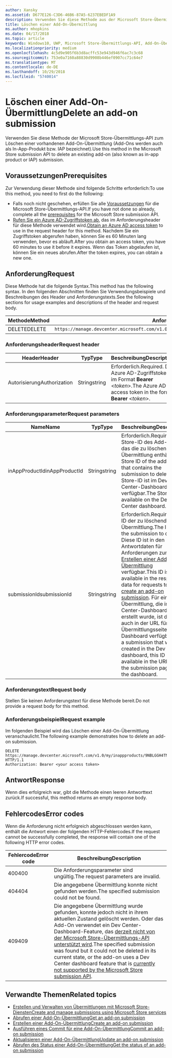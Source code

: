 ```yaml
---
author: Xansky
ms.assetid: D677E126-C3D6-46B6-87A5-6237EBEDF1A9
description: Verwenden Sie diese Methode aus der Microsoft Store-Übermittlungs-API zum Löschen einer vorhandenen Add-On-Übermittlung.
title: Löschen einer Add-On-Übermittlung
ms.author: mhopkins
ms.date: 04/17/2018
ms.topic: article
keywords: Windows10, UWP, Microsoft Store-Übermittlungs-API, Add-On-Übermittlung, löschen, In-App-Produkt, IAP
ms.localizationpriority: medium
ms.openlocfilehash: 4c5d9e905f6b3d8acffc53e943d946f6ac7c3c68
ms.sourcegitcommit: 753e0a7160a88830d9908b446ef0907cc71c64e7
ms.translationtype: MT
ms.contentlocale: de-DE
ms.lasthandoff: 10/29/2018
ms.locfileid: "5740014"
---
```

# <a name="delete-an-add-on-submission"></a><span data-ttu-id="fbcbf-104">Löschen einer Add-On-Übermittlung</span><span class="sxs-lookup"><span data-stu-id="fbcbf-104">Delete an add-on submission</span></span>

<span data-ttu-id="fbcbf-105">Verwenden Sie diese Methode der Microsoft Store-Übermittlungs-API zum Löschen einer vorhandenen Add-On-Übermittlung (Add-Ons werden auch als In-App-Produkt bzw. IAP bezeichnet).</span><span class="sxs-lookup"><span data-stu-id="fbcbf-105">Use this method in the Microsoft Store submission API to delete an existing add-on (also known as in-app product or IAP) submission.</span></span>

## <a name="prerequisites"></a><span data-ttu-id="fbcbf-106">Voraussetzungen</span><span class="sxs-lookup"><span data-stu-id="fbcbf-106">Prerequisites</span></span>

<span data-ttu-id="fbcbf-107">Zur Verwendung dieser Methode sind folgende Schritte erforderlich:</span><span class="sxs-lookup"><span data-stu-id="fbcbf-107">To use this method, you need to first do the following:</span></span>

* <span data-ttu-id="fbcbf-108">Falls noch nicht geschehen, erfüllen Sie alle [Voraussetzungen](create-and-manage-submissions-using-windows-store-services.md#prerequisites) für die Microsoft Store-Übermittlungs-API.</span><span class="sxs-lookup"><span data-stu-id="fbcbf-108">If you have not done so already, complete all the [prerequisites](create-and-manage-submissions-using-windows-store-services.md#prerequisites) for the Microsoft Store submission API.</span></span>
* <span data-ttu-id="fbcbf-109">[Rufen Sie ein Azure AD-Zugriffstoken ab](create-and-manage-submissions-using-windows-store-services.md#obtain-an-azure-ad-access-token), das im Anforderungsheader für diese Methode verwendet wird.</span><span class="sxs-lookup"><span data-stu-id="fbcbf-109">[Obtain an Azure AD access token](create-and-manage-submissions-using-windows-store-services.md#obtain-an-azure-ad-access-token) to use in the request header for this method.</span></span> <span data-ttu-id="fbcbf-110">Nachdem Sie ein Zugriffstoken abgerufen haben, können Sie es 60 Minuten lang verwenden, bevor es abläuft.</span><span class="sxs-lookup"><span data-stu-id="fbcbf-110">After you obtain an access token, you have 60 minutes to use it before it expires.</span></span> <span data-ttu-id="fbcbf-111">Wenn das Token abgelaufen ist, können Sie ein neues abrufen.</span><span class="sxs-lookup"><span data-stu-id="fbcbf-111">After the token expires, you can obtain a new one.</span></span>

## <a name="request"></a><span data-ttu-id="fbcbf-112">Anforderung</span><span class="sxs-lookup"><span data-stu-id="fbcbf-112">Request</span></span>

<span data-ttu-id="fbcbf-113">Diese Methode hat die folgende Syntax.</span><span class="sxs-lookup"><span data-stu-id="fbcbf-113">This method has the following syntax.</span></span> <span data-ttu-id="fbcbf-114">In den folgenden Abschnitten finden Sie Verwendungsbeispiele und Beschreibungen des Header und Anforderungstexts.</span><span class="sxs-lookup"><span data-stu-id="fbcbf-114">See the following sections for usage examples and descriptions of the header and request body.</span></span>

| <span data-ttu-id="fbcbf-115">Methode</span><span class="sxs-lookup"><span data-stu-id="fbcbf-115">Method</span></span> | <span data-ttu-id="fbcbf-116">Anforderungs-URI</span><span class="sxs-lookup"><span data-stu-id="fbcbf-116">Request URI</span></span>                                                      |
|--------|------------------------------------------------------------------|
| <span data-ttu-id="fbcbf-117">DELETE</span><span class="sxs-lookup"><span data-stu-id="fbcbf-117">DELETE</span></span>    | ```https://manage.devcenter.microsoft.com/v1.0/my/inappproducts/{inAppProductId}/submissions/{submissionId}``` |


### <a name="request-header"></a><span data-ttu-id="fbcbf-118">Anforderungsheader</span><span class="sxs-lookup"><span data-stu-id="fbcbf-118">Request header</span></span>

| <span data-ttu-id="fbcbf-119">Header</span><span class="sxs-lookup"><span data-stu-id="fbcbf-119">Header</span></span>        | <span data-ttu-id="fbcbf-120">Typ</span><span class="sxs-lookup"><span data-stu-id="fbcbf-120">Type</span></span>   | <span data-ttu-id="fbcbf-121">Beschreibung</span><span class="sxs-lookup"><span data-stu-id="fbcbf-121">Description</span></span>                                                                 |
|---------------|--------|-----------------------------------------------------------------------------|
| <span data-ttu-id="fbcbf-122">Autorisierung</span><span class="sxs-lookup"><span data-stu-id="fbcbf-122">Authorization</span></span> | <span data-ttu-id="fbcbf-123">String</span><span class="sxs-lookup"><span data-stu-id="fbcbf-123">string</span></span> | <span data-ttu-id="fbcbf-124">Erforderlich.</span><span class="sxs-lookup"><span data-stu-id="fbcbf-124">Required.</span></span> <span data-ttu-id="fbcbf-125">Das Azure AD-Zugriffstoken im Format **Bearer** &lt;*token*&gt;.</span><span class="sxs-lookup"><span data-stu-id="fbcbf-125">The Azure AD access token in the form **Bearer** &lt;*token*&gt;.</span></span> |


### <a name="request-parameters"></a><span data-ttu-id="fbcbf-126">Anforderungsparameter</span><span class="sxs-lookup"><span data-stu-id="fbcbf-126">Request parameters</span></span>

| <span data-ttu-id="fbcbf-127">Name</span><span class="sxs-lookup"><span data-stu-id="fbcbf-127">Name</span></span>        | <span data-ttu-id="fbcbf-128">Typ</span><span class="sxs-lookup"><span data-stu-id="fbcbf-128">Type</span></span>   | <span data-ttu-id="fbcbf-129">Beschreibung</span><span class="sxs-lookup"><span data-stu-id="fbcbf-129">Description</span></span>                                                                 |
|---------------|--------|-----------------------------------------------------------------------------|
| <span data-ttu-id="fbcbf-130">inAppProductId</span><span class="sxs-lookup"><span data-stu-id="fbcbf-130">inAppProductId</span></span> | <span data-ttu-id="fbcbf-131">String</span><span class="sxs-lookup"><span data-stu-id="fbcbf-131">string</span></span> | <span data-ttu-id="fbcbf-132">Erforderlich.</span><span class="sxs-lookup"><span data-stu-id="fbcbf-132">Required.</span></span> <span data-ttu-id="fbcbf-133">Die Store-ID des Add-Ons, das die zu löschende Übermittlung enthält.</span><span class="sxs-lookup"><span data-stu-id="fbcbf-133">The Store ID of the add-on that contains the submission to delete.</span></span> <span data-ttu-id="fbcbf-134">Die Store-ID ist im Dev Center-Dashboard verfügbar.</span><span class="sxs-lookup"><span data-stu-id="fbcbf-134">The Store ID is available on the Dev Center dashboard.</span></span>  |
| <span data-ttu-id="fbcbf-135">submissionId</span><span class="sxs-lookup"><span data-stu-id="fbcbf-135">submissionId</span></span> | <span data-ttu-id="fbcbf-136">String</span><span class="sxs-lookup"><span data-stu-id="fbcbf-136">string</span></span> | <span data-ttu-id="fbcbf-137">Erforderlich.</span><span class="sxs-lookup"><span data-stu-id="fbcbf-137">Required.</span></span> <span data-ttu-id="fbcbf-138">Die ID der zu löschenden Übermittlung.</span><span class="sxs-lookup"><span data-stu-id="fbcbf-138">The ID of the submission to delete.</span></span> <span data-ttu-id="fbcbf-139">Diese ID ist in den Antwortdaten für Anforderungen zum [Erstellen einer Add-On-Übermittlung](create-an-add-on-submission.md) verfügbar.</span><span class="sxs-lookup"><span data-stu-id="fbcbf-139">This ID is available in the response data for requests to [create an add-on submission](create-an-add-on-submission.md).</span></span> <span data-ttu-id="fbcbf-140">Für eine Übermittlung, die im Dev Center-Dashboard erstellt wurde, ist diese ID auch in der URL für die Übermittlungsseite im Dashboard verfügbar.</span><span class="sxs-lookup"><span data-stu-id="fbcbf-140">For a submission that was created in the Dev Center dashboard, this ID is also available in the URL for the submission page in the dashboard.</span></span>  |


### <a name="request-body"></a><span data-ttu-id="fbcbf-141">Anforderungstext</span><span class="sxs-lookup"><span data-stu-id="fbcbf-141">Request body</span></span>

<span data-ttu-id="fbcbf-142">Stellen Sie keinen Anforderungstext für diese Methode bereit.</span><span class="sxs-lookup"><span data-stu-id="fbcbf-142">Do not provide a request body for this method.</span></span>


### <a name="request-example"></a><span data-ttu-id="fbcbf-143">Anforderungsbeispiel</span><span class="sxs-lookup"><span data-stu-id="fbcbf-143">Request example</span></span>

<span data-ttu-id="fbcbf-144">Im folgenden Beispiel wird das Löschen einer Add-On-Übermittlung veranschaulicht.</span><span class="sxs-lookup"><span data-stu-id="fbcbf-144">The following example demonstrates how to delete an add-on submission.</span></span>

```
DELETE https://manage.devcenter.microsoft.com/v1.0/my/inappproducts/9NBLGGH4TNMP/submissions/1152921504621230023 HTTP/1.1
Authorization: Bearer <your access token>
```

## <a name="response"></a><span data-ttu-id="fbcbf-145">Antwort</span><span class="sxs-lookup"><span data-stu-id="fbcbf-145">Response</span></span>

<span data-ttu-id="fbcbf-146">Wenn dies erfolgreich war, gibt die Methode einen leeren Antworttext zurück.</span><span class="sxs-lookup"><span data-stu-id="fbcbf-146">If successful, this method returns an empty response body.</span></span>

## <a name="error-codes"></a><span data-ttu-id="fbcbf-147">Fehlercodes</span><span class="sxs-lookup"><span data-stu-id="fbcbf-147">Error codes</span></span>

<span data-ttu-id="fbcbf-148">Wenn die Anforderung nicht erfolgreich abgeschlossen werden kann, enthält die Antwort einen der folgenden HTTP-Fehlercodes.</span><span class="sxs-lookup"><span data-stu-id="fbcbf-148">If the request cannot be successfully completed, the response will contain one of the following HTTP error codes.</span></span>

| <span data-ttu-id="fbcbf-149">Fehlercode</span><span class="sxs-lookup"><span data-stu-id="fbcbf-149">Error code</span></span> |  <span data-ttu-id="fbcbf-150">Beschreibung</span><span class="sxs-lookup"><span data-stu-id="fbcbf-150">Description</span></span>   |
|--------|------------------|
| <span data-ttu-id="fbcbf-151">400</span><span class="sxs-lookup"><span data-stu-id="fbcbf-151">400</span></span>  | <span data-ttu-id="fbcbf-152">Die Anforderungsparameter sind ungültig.</span><span class="sxs-lookup"><span data-stu-id="fbcbf-152">The request parameters are invalid.</span></span> |
| <span data-ttu-id="fbcbf-153">404</span><span class="sxs-lookup"><span data-stu-id="fbcbf-153">404</span></span>  | <span data-ttu-id="fbcbf-154">Die angegebene Übermittlung konnte nicht gefunden werden.</span><span class="sxs-lookup"><span data-stu-id="fbcbf-154">The specified submission could not be found.</span></span> |
| <span data-ttu-id="fbcbf-155">409</span><span class="sxs-lookup"><span data-stu-id="fbcbf-155">409</span></span>  | <span data-ttu-id="fbcbf-156">Die angegebene Übermittlung wurde gefunden, konnte jedoch nicht in ihrem aktuellen Zustand gelöscht werden. Oder das Add-On verwendet ein Dev Center-Dashboard-Feature, das [derzeit nicht von der Microsoft Store-Übermittlungs-API unterstützt wird](create-and-manage-submissions-using-windows-store-services.md#not_supported).</span><span class="sxs-lookup"><span data-stu-id="fbcbf-156">The specified submission was found but it could not be deleted in its current state, or the add-on uses a Dev Center dashboard feature that is [currently not supported by the Microsoft Store submission API](create-and-manage-submissions-using-windows-store-services.md#not_supported).</span></span> |


## <a name="related-topics"></a><span data-ttu-id="fbcbf-157">Verwandte Themen</span><span class="sxs-lookup"><span data-stu-id="fbcbf-157">Related topics</span></span>

* [<span data-ttu-id="fbcbf-158">Erstellen und Verwalten von Übermittlungen mit Microsoft Store-Diensten</span><span class="sxs-lookup"><span data-stu-id="fbcbf-158">Create and manage submissions using Microsoft Store services</span></span>](create-and-manage-submissions-using-windows-store-services.md)
* [<span data-ttu-id="fbcbf-159">Abrufen einer Add-On-Übermittlung</span><span class="sxs-lookup"><span data-stu-id="fbcbf-159">Get an add-on submission</span></span>](get-an-add-on-submission.md)
* [<span data-ttu-id="fbcbf-160">Erstellen einer Add-On-Übermittlung</span><span class="sxs-lookup"><span data-stu-id="fbcbf-160">Create an add-on submission</span></span>](create-an-add-on-submission.md)
* [<span data-ttu-id="fbcbf-161">Ausführen eines Commit für eine Add-On-Übermittlung</span><span class="sxs-lookup"><span data-stu-id="fbcbf-161">Commit an add-on submission</span></span>](commit-an-add-on-submission.md)
* [<span data-ttu-id="fbcbf-162">Aktualisieren einer Add-On-Übermittlung</span><span class="sxs-lookup"><span data-stu-id="fbcbf-162">Update an add-on submission</span></span>](update-an-add-on-submission.md)
* [<span data-ttu-id="fbcbf-163">Abrufen des Status einer Add-On-Übermittlung</span><span class="sxs-lookup"><span data-stu-id="fbcbf-163">Get the status of an add-on submission</span></span>](get-status-for-an-add-on-submission.md)
